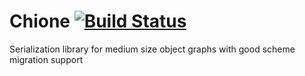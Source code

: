# Chione [![Build Status](https://travis-ci.com/Artyomcool/Chione.svg?branch=master)](https://travis-ci.com/Artyomcool/Chione)
Serialization library for medium size object graphs with good scheme migration support

